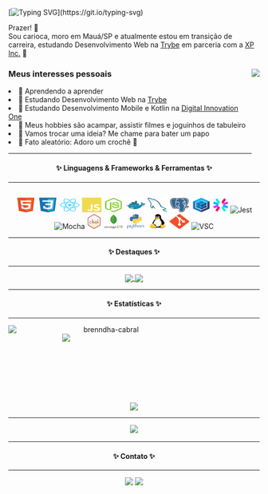 [![Typing SVG](https://readme-typing-svg.herokuapp.com?color=%23FF6714&width=450&lines=Ol%C3%A1%2C+meu+nome+%C3%A9+Brenndha!;Seja+muito+bem-vindo(a)+por+aqui.)](https://git.io/typing-svg)
<p>
  Prazer! 🌿
  <br> Sou carioca, moro em Mauá/SP e atualmente estou em transição de carreira, estudando Desenvolvimento Web na <a href="https://betrybe.com">Trybe</a>  em parceria com a <a href="https://www.xpinc.com/">XP Inc.</a> 🚀
</p>

<div align="center">
  <img height="170" align="right" src="https://user-images.githubusercontent.com/87787342/169583423-7c0376fd-6545-463f-8884-002e325c8a56.png" />
  <div align="left" style="display: inline_block">
    <h3><strong>Meus interesses pessoais</strong></h3>
    <li>🌱 Aprendendo a aprender</li>
    <li>🔭 Estudando Desenvolvimento Web na <a href="https://betrybe.com">Trybe</a></li>
    <li>🔭 Estudando Desenvolvimento Mobile e Kotlin na <a href="https://www.dio.me/">Digital Innovation One</a></li>
    <li>🧘 Meus hobbies são acampar, assistir filmes e joguinhos de tabuleiro</li>
    <li>💬 Vamos trocar uma ideia? Me chame para bater um papo</li>
    <li>🎈 Fato aleatório: Adoro um crochê 🧶</li>
  </div>
</div>

<hr>
<h4 align="center">✨ Linguagens & Frameworks & Ferramentas ✨</h4>
<hr>
<div align="center" style="margin-top: 30px" style="display: inline_block">
  <img title="HTML5" alt="HTML" height="30" width="40" src="https://raw.githubusercontent.com/devicons/devicon/master/icons/html5/html5-original.svg">
  <img title="CSS3" alt="CSS" height="30" width="40" src="https://raw.githubusercontent.com/devicons/devicon/master/icons/css3/css3-original.svg">
  <img title="React" alt="React" height="30" width="40" src="https://raw.githubusercontent.com/devicons/devicon/master/icons/react/react-original.svg">
  <img title="JavaScript" alt="JavaScript" height="30" width="40" src="https://raw.githubusercontent.com/devicons/devicon/master/icons/javascript/javascript-plain.svg">
  <img title="NodeJS" alt="NodeJS" height="30" width="40" src="https://raw.githubusercontent.com/devicons/devicon/master/icons/nodejs/nodejs-original.svg">
  <img title="Docker" alt="Docker" height="30" width="40" src="https://raw.githubusercontent.com/devicons/devicon/master/icons/docker/docker-original.svg">
  <img title="MySQL" alt="MySQL" height="30" width="40" src="https://raw.githubusercontent.com/devicons/devicon/master/icons/mysql/mysql-original.svg">
  <img title="PostreSQL" alt="PostgreSQL" height="30" width="40" src="https://raw.githubusercontent.com/devicons/devicon/master/icons/postgresql/postgresql-original.svg">
  <img title="Sequelize" alt="Sequelize" height="30" width="40" src="https://raw.githubusercontent.com/devicons/devicon/master/icons/sequelize/sequelize-original.svg">
  <img title="JWT" alt="JWT" height="30" width="30" src="./public/assets/images/jwt.png">
  <img title="Jest" alt="Jest" height="30" width="40" src="https://cdn.jsdelivr.net/gh/devicons/devicon/icons/jest/jest-plain.svg" />
  <img title="Mocha" alt="Mocha" height="30" width="40" src="https://cdn.jsdelivr.net/gh/devicons/devicon/icons/mocha/mocha-plain.svg" />
  <img title="Chai" alt="Chai" height="30" width="30" src="./public/assets/images/chai.png">
  <img title="MongoDB" alt="MongoDB" height="30" width="40" src="https://raw.githubusercontent.com/devicons/devicon/master/icons/mongodb/mongodb-original-wordmark.svg"/>
    <img title="Python" alt="MongoDB" height="30" width="40" src="https://raw.githubusercontent.com/devicons/devicon/master/icons/python/python-original-wordmark.svg"/>
  <img title="Linux" alt="Linux" height="30" width="40" src="https://raw.githubusercontent.com/devicons/devicon/master/icons/linux/linux-original.svg"/>
  <img title="GIT" alt="GIT" height="30" width="40" src="https://raw.githubusercontent.com/devicons/devicon/master/icons/git/git-original.svg"/> 
  <img title="VSC" alt="VSC" height="30" width="40" src="https://cdn.jsdelivr.net/gh/devicons/devicon/icons/vscode/vscode-original.svg" />
</div>

<hr>
<h4 align="center">✨ Destaques ✨</h4>
<hr>
<div align="center">
  <a href="https://github.com/brenndha-cabral/blogs-api">
  <img align="center" src="https://github-readme-stats.vercel.app/api/pin/?username=brenndha-cabral&repo=blogs-api&theme=gruvbox" />
 </a>
 <a href="https://github.com/brenndha-cabral/pokemons-api">
  <img align="center" src="https://github-readme-stats.vercel.app/api/pin/?username=brenndha-cabral&repo=pokemons-api&theme=gruvbox" />
 </a>
 </div>
 
<hr>
<h4 align="center">✨ Estatísticas ✨</h4>
<hr>
<p align=center>
  <div align=center>
    <a href="https://github.com/brenndha-cabral" title="brenndha-cabral profile">
      <img align="left" width=396 src="https://github-readme-streak-stats.herokuapp.com/?user=brenndha-cabral&theme=gruvbox&border=61dafb&hide_border=true" alt="brenndha-cabral" />
    </a>
    <a href="https://github.com/brenndha-cabral" title="brenndha-cabral profile">
      <img align="right" width=396 src="https://github-readme-stats.vercel.app/api?username=brenndha-cabral&show_icons=true&theme=gruvbox&border_color=61dafb&hide_border=true" />
    </a>
  </div>
  <br><br><br><br><br><br><br><br><br>
  <div align=center>
    <a href="https://github.com/brenndha-cabral" title="brenndha-cabral profile">
      <img width=325 align="center" src="https://github-readme-stats.vercel.app/api/top-langs/?username=brenndha-cabral&hide=c%23&langs_count=10,powershell,Mathematica,Ruby,Objective-C,Objective-C%2b%2b,Cuda&title_color=fabd2f&text_color=ffffff&icon_color=fabd2f&bg_color=282828&langs_count=8&layout=compact&border_color=fabd2f&hide_border=true" />
    </a>
  </div>
</p>
<hr>
<div align="center">
  <a href="https://www.codewars.com/users/brenndha-cabral" target="_blank">
    <img src="https://www.codewars.com/users/brenndha-cabral/badges/small">
  </a>
</div>
<hr>
<h4 align="center">✨ Contato ✨</h4>
<hr>
<div align=center>
  <a href="https://www.linkedin.com/in/brenndhacabral/" target="_blank"><img src="https://img.shields.io/badge/-LinkedIn-%230077B5?style=for-the-badge&logo=linkedin&logoColor=white" target="_blank"></a> 
  <a href=mailto:brenndha.cabral@yahoo.com target="_blank"><img src="https://img.shields.io/badge/-Yahoo-561af8?style=for-the-badge&logo=yahoo&logoColor=white"></a>
</div>
